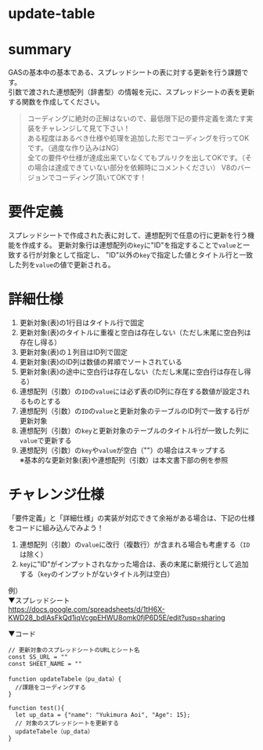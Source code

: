 # update-table

# summary
GASの基本中の基本である、スプレッドシートの表に対する更新を行う課題です。  
引数で渡された連想配列（辞書型）の情報を元に、スプレッドシートの表を更新する関数を作成してください。  

>コーディングに絶対の正解はないので、最低限下記の要件定義を満たす実装をチャレンジして見て下さい！  
>ある程度はあるべき仕様や処理を追加した形でコーディングを行ってOKです。（過度な作り込みはNG）  
>全ての要件や仕様が達成出来ていなくてもプルリクを出してOKです。（その場合は達成できていない部分を依頼時にコメントください）
>V8のバージョンでコーディング頂いてOKです！


# 要件定義
スプレッドシートで作成された表に対して、連想配列で任意の行に更新を行う機能を作成する。
更新対象行は連想配列の`key`に"ID"を指定することで`value`と一致する行が対象として指定し、
"ID"以外の`key`で指定した値とタイトル行と一致した列を`value`の値で更新される。


# 詳細仕様
1. 更新対象(表)の1行目はタイトル行で固定
1. 更新対象(表)のタイトルに重複と空白は存在しない（ただし末尾に空白列は存在し得る）
1. 更新対象(表)の１列目はID列で固定
1. 更新対象(表)のID列は数値の昇順でソートされている
1. 更新対象(表)の途中に空白行は存在しない（ただし末尾に空白行は存在し得る）
1. 連想配列（引数）の`ID`の`value`には必ず表のID列に存在する数値が設定されるものとする
1. 連想配列（引数）の`ID`の`value`と更新対象のテーブルのID列で一致する行が更新対象
1. 連想配列（引数）の`key`と更新対象のテーブルのタイトル行が一致した列に`value`で更新する
1. 連想配列（引数）の`key`や`value`が空白（""）の場合はスキップする  
※基本的な更新対象(表)や連想配列（引数）は本文書下部の例を参照  

# チャレンジ仕様
「要件定義」と「詳細仕様」の実装が対応できて余裕がある場合は、下記の仕様をコードに組み込んでみよう！
1. 連想配列（引数）の`value`に改行（複数行）が含まれる場合も考慮する（`ID`は除く）  
1. `key`に"ID"がインプットされなかった場合は、表の末尾に新規行として追加する（`key`のインプットがないタイトル列は空白）


例）  
▼スプレッドシート  
https://docs.google.com/spreadsheets/d/1tH6X-KWD28_bdlAsFkQd1iqVcgpEHWU8omk0fjP6D5E/edit?usp=sharing

▼コード
```
// 更新対象のスプレッドシートのURLとシート名
const SS_URL = ""
const SHEET_NAME = ""

function updateTabele（pu_data）{
  //課題をコーディングする
}

function test(){
  let up_data = {"name": "Yukimura Aoi", "Age": 15};
  // 対象のスプレッドシートを更新する
  updateTabele（up_data）
}
```
